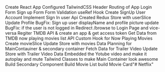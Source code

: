 Create React App
Configured TailwindCSS
Header
Routing of App
Login Form
Sign up Form
Form Validation
useRef Hook
Create SignUp User Account
Implement Sign In user Api
Created Redux Store with userSlice
Update Profile
BugFix: Sign up user displayName and profile picture update
BugFix: if the user is not logged in Redirect /browse to Login Page and vice-versa
Regiter TMDB API & create an app & get access token
Get Data from TMDB now playing movies list API
Custom Hook for Now Playing Movies
Create movieSlice
Update Store with movies Data
Planning for MainContauiner & secondary container
Fetch Data for Trailer Video
Update Store with Trailer Video Data
Embedded the Yotube video and make it autoplay and mute
Tailwind Classes to make Main Container look awesome
Build Secondary Component
Build Movie List
build Movie Card"# Netflix" 
